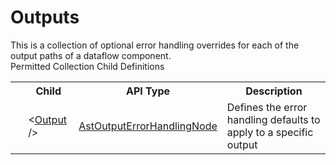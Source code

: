# Outputs

<div class="LanguageSummary"><div class ="SummaryItem">This is a collection of optional error handling overrides for each of the output paths of a dataflow component.</div></div><div class="SchemaBindingGroup"><div class="SchemaBindingGroupHeader">Permitted Collection Child Definitions</div><table id="SchemaBindingList" class="SchemaBindingList"><tbody><tr><th class="SchemaBindingIconColumnHeader">&nbsp;</th><th class="SchemaBindingNameColumnHeader">Child</th><th class="SchemaBindingTypeColumnHeader">API Type</th><th class="SchemaBindingSummaryColumnHeader">Description</th></tr><tr class="cd0"><td class="SchemaBindingIcon"><div class="NotRequired" /></td><td class="SchemaBindingName"><span class="punc">&lt;</span><a href=Varigence.Languages.Biml.Transformation.AstOutputErrorHandlingNode.html">Output</a><span class="punc"> /&gt;</span></td><td class="SchemaBindingType"><a href="../api-reference/Varigence.Languages.Biml.Transformation.AstOutputErrorHandlingNode.html">AstOutputErrorHandlingNode</a></td><td class="SchemaBindingSummary">Defines the error handling defaults to apply to a specific output</td></tr></tbody></table></div>